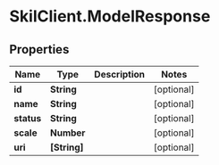 # SkilClient.ModelResponse

## Properties
Name | Type | Description | Notes
------------ | ------------- | ------------- | -------------
**id** | **String** |  | [optional] 
**name** | **String** |  | [optional] 
**status** | **String** |  | [optional] 
**scale** | **Number** |  | [optional] 
**uri** | **[String]** |  | [optional] 



